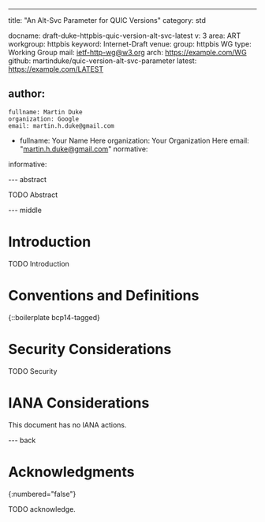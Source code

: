 ---
title: "An Alt-Svc Parameter for QUIC Versions"
category: std

docname: draft-duke-httpbis-quic-version-alt-svc-latest
v: 3
area: ART
workgroup: httpbis
keyword: Internet-Draft
venue:
  group: httpbis WG
  type: Working Group
  mail: ietf-http-wg@w3.org
  arch: https://example.com/WG
  github: martinduke/quic-version-alt-svc-parameter
  latest: https://example.com/LATEST

author:
 -
    fullname: Martin Duke
    organization: Google
    email: martin.h.duke@gmail.com

 -
    fullname: Your Name Here
    organization: Your Organization Here
    email: "martin.h.duke@gmail.com"
normative:

informative:


--- abstract

TODO Abstract


--- middle

# Introduction

TODO Introduction


# Conventions and Definitions

{::boilerplate bcp14-tagged}


# Security Considerations

TODO Security


# IANA Considerations

This document has no IANA actions.


--- back

# Acknowledgments
{:numbered="false"}

TODO acknowledge.
